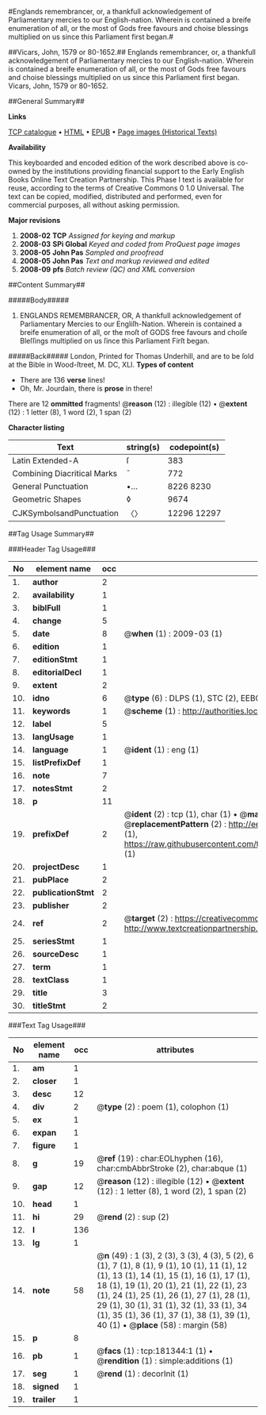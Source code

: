 #Englands remembrancer, or, a thankfull acknowledgement of Parliamentary mercies to our English-nation. Wherein is contained a breife enumeration of all, or the most of Gods free favours and choise blessings multiplied on us since this Parliament first began.#

##Vicars, John, 1579 or 80-1652.##
Englands remembrancer, or, a thankfull acknowledgement of Parliamentary mercies to our English-nation. Wherein is contained a breife enumeration of all, or the most of Gods free favours and choise blessings multiplied on us since this Parliament first began.
Vicars, John, 1579 or 80-1652.

##General Summary##

**Links**

[TCP catalogue](http://www.ota.ox.ac.uk/tcp/)  • 
[HTML](http://tei.it.ox.ac.uk/tcp/Texts-HTML/free/B06/B06423.html)  • 
[EPUB](http://tei.it.ox.ac.uk/tcp/Texts-EPUB/free/B06/B06423.epub) • 
[Page images (Historical Texts)](https://data.historicaltexts.jisc.ac.uk/view?pubId=eebo-99886858e&pageId=eebo-99886858e-181344-1)

**Availability**

This keyboarded and encoded edition of the
	       work described above is co-owned by the institutions
	       providing financial support to the Early English Books
	       Online Text Creation Partnership. This Phase I text is
	       available for reuse, according to the terms of Creative
	       Commons 0 1.0 Universal. The text can be copied,
	       modified, distributed and performed, even for
	       commercial purposes, all without asking permission.

**Major revisions**

1. __2008-02__ __TCP__ *Assigned for keying and markup*
1. __2008-03__ __SPi Global__ *Keyed and coded from ProQuest page images*
1. __2008-05__ __John Pas__ *Sampled and proofread*
1. __2008-05__ __John Pas__ *Text and markup reviewed and edited*
1. __2008-09__ __pfs__ *Batch review (QC) and XML conversion*

##Content Summary##

#####Body#####

1. ENGLANDS REMEMBRANCER, OR, A thankfull acknowledgement of Parliamentary Mercies to our Engliſh-Nation. Wherein is contained a breife enumeration of all, or the moſt of GODS free favours and choiſe Bleſſings multiplied on us ſince this Parliament Firſt began.

#####Back#####
London, Printed for Thomas Underhill, and are to be ſold at the Bible in Wood-ſtreet, M. DC, XLI.
**Types of content**

  * There are 136 **verse** lines!
  * Oh, Mr. Jourdain, there is **prose** in there!

There are 12 **ommitted** fragments! 
 @__reason__ (12) : illegible (12)  •  @__extent__ (12) : 1 letter (8), 1 word (2), 1 span (2)

**Character listing**


|Text|string(s)|codepoint(s)|
|---|---|---|
|Latin Extended-A|ſ|383|
|Combining             Diacritical Marks|̄|772|
|General Punctuation|•…|8226 8230|
|Geometric Shapes|◊|9674|
|CJKSymbolsandPunctuation|〈〉|12296 12297|

##Tag Usage Summary##

###Header Tag Usage###

|No|element name|occ|attributes|
|---|---|---|---|
|1.|__author__|2||
|2.|__availability__|1||
|3.|__biblFull__|1||
|4.|__change__|5||
|5.|__date__|8| @__when__ (1) : 2009-03 (1)|
|6.|__edition__|1||
|7.|__editionStmt__|1||
|8.|__editorialDecl__|1||
|9.|__extent__|2||
|10.|__idno__|6| @__type__ (6) : DLPS (1), STC (2), EEBO-CITATION (1), PROQUEST (1), VID (1)|
|11.|__keywords__|1| @__scheme__ (1) : http://authorities.loc.gov/ (1)|
|12.|__label__|5||
|13.|__langUsage__|1||
|14.|__language__|1| @__ident__ (1) : eng (1)|
|15.|__listPrefixDef__|1||
|16.|__note__|7||
|17.|__notesStmt__|2||
|18.|__p__|11||
|19.|__prefixDef__|2| @__ident__ (2) : tcp (1), char (1)  •  @__matchPattern__ (2) : ([0-9\-]+):([0-9IVX]+) (1), (.+) (1)  •  @__replacementPattern__ (2) : http://eebo.chadwyck.com/downloadtiff?vid=$1&page=$2 (1), https://raw.githubusercontent.com/textcreationpartnership/Texts/master/tcpchars.xml#$1 (1)|
|20.|__projectDesc__|1||
|21.|__pubPlace__|2||
|22.|__publicationStmt__|2||
|23.|__publisher__|2||
|24.|__ref__|2| @__target__ (2) : https://creativecommons.org/publicdomain/zero/1.0/ (1), http://www.textcreationpartnership.org/docs/. (1)|
|25.|__seriesStmt__|1||
|26.|__sourceDesc__|1||
|27.|__term__|1||
|28.|__textClass__|1||
|29.|__title__|3||
|30.|__titleStmt__|2||


###Text Tag Usage###

|No|element name|occ|attributes|
|---|---|---|---|
|1.|__am__|1||
|2.|__closer__|1||
|3.|__desc__|12||
|4.|__div__|2| @__type__ (2) : poem (1), colophon (1)|
|5.|__ex__|1||
|6.|__expan__|1||
|7.|__figure__|1||
|8.|__g__|19| @__ref__ (19) : char:EOLhyphen (16), char:cmbAbbrStroke (2), char:abque (1)|
|9.|__gap__|12| @__reason__ (12) : illegible (12)  •  @__extent__ (12) : 1 letter (8), 1 word (2), 1 span (2)|
|10.|__head__|1||
|11.|__hi__|29| @__rend__ (2) : sup (2)|
|12.|__l__|136||
|13.|__lg__|1||
|14.|__note__|58| @__n__ (49) : 1 (3), 2 (3), 3 (3), 4 (3), 5 (2), 6 (1), 7 (1), 8 (1), 9 (1), 10 (1), 11 (1), 12 (1), 13 (1), 14 (1), 15 (1), 16 (1), 17 (1), 18 (1), 19 (1), 20 (1), 21 (1), 22 (1), 23 (1), 24 (1), 25 (1), 26 (1), 27 (1), 28 (1), 29 (1), 30 (1), 31 (1), 32 (1), 33 (1), 34 (1), 35 (1), 36 (1), 37 (1), 38 (1), 39 (1), 40 (1)  •  @__place__ (58) : margin (58)|
|15.|__p__|8||
|16.|__pb__|1| @__facs__ (1) : tcp:181344:1 (1)  •  @__rendition__ (1) : simple:additions (1)|
|17.|__seg__|1| @__rend__ (1) : decorInit (1)|
|18.|__signed__|1||
|19.|__trailer__|1||
